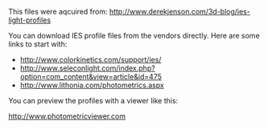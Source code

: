 
This files were aqcuired from:
http://www.derekjenson.com/3d-blog/ies-light-profiles


You can download IES profile files from the vendors directly.
Here are some links to start with:

- http://www.colorkinetics.com/support/ies/
- http://www.seleconlight.com/index.php?option=com_content&view=article&id=475
- http://www.lithonia.com/photometrics.aspx


You can preview the profiles with a viewer like this:

http://www.photometricviewer.com

